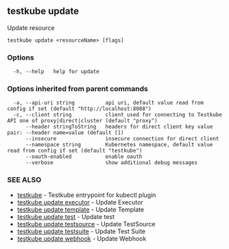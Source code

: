 
<head>
  <meta name="og:type" content="reference-doc" />
</head>

## testkube update

Update resource

```
testkube update <resourceName> [flags]
```

### Options

```
  -h, --help   help for update
```

### Options inherited from parent commands

```
  -a, --api-uri string          api uri, default value read from config if set (default "http://localhost:8088")
  -c, --client string           client used for connecting to Testkube API one of proxy|direct|cluster (default "proxy")
      --header stringToString   headers for direct client key value pair: --header name=value (default [])
      --insecure                insecure connection for direct client
      --namespace string        Kubernetes namespace, default value read from config if set (default "testkube")
      --oauth-enabled           enable oauth
      --verbose                 show additional debug messages
```

### SEE ALSO

* [testkube](testkube.md)	 - Testkube entrypoint for kubectl plugin
* [testkube update executor](testkube_update_executor.md)	 - Update Executor
* [testkube update template](testkube_update_template.md)	 - Update Template
* [testkube update test](testkube_update_test.md)	 - Update test
* [testkube update testsource](testkube_update_testsource.md)	 - Update TestSource
* [testkube update testsuite](testkube_update_testsuite.md)	 - Update Test Suite
* [testkube update webhook](testkube_update_webhook.md)	 - Update Webhook

